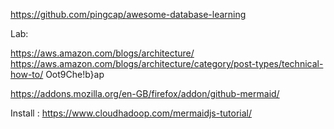 https://github.com/pingcap/awesome-database-learning


Lab:

https://aws.amazon.com/blogs/architecture/
https://aws.amazon.com/blogs/architecture/category/post-types/technical-how-to/
Oot9Che!b}ap


https://addons.mozilla.org/en-GB/firefox/addon/github-mermaid/

Install : https://www.cloudhadoop.com/mermaidjs-tutorial/


